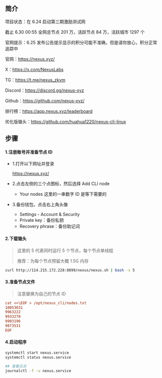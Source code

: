 ## 简介

项目状态：在 6.24 启动第三期激励测试网

截止 6.30 00:55 全网总节点 201 万，活跃节点 84 万，活跃城市 1297 个

官网提示：6.25 发布公告提示显示的积分可能不准确，但是请你放心，积分正常追踪中

官网：https://nexus.xyz/

X：https://x.com/NexusLabs

TG：https://t.me/nexus_zkvm

Discord：https://discord.gg/nexus-xyz

Github：https://github.com/nexus-xyz/

排行榜：https://app.nexus.xyz/leaderboard





优化版锄头：https://github.com/huahua1220/nexus-cli-linux



## 步骤

#### 1.注册账号并准备节点 ID

- 1.打开以下网址并登录

  https://nexus.xyz/

- 2.点击左侧的三个点图标，然后选择 Add CLI node

  - Your nodes 这里的一串数字 ID 是等下需要的

- 3.备份钱包，点击右上角头像

  - Settings - Account & Security
  - Private key：备份私钥
  - Recovery phrase：备份助记词



#### 2.下载锄头

> 这里的 5 代表同时运行 5 个节点，每个节点单线程
>
> 推荐：为每个节点预留大概 1.5G 内存

```sh
curl http://114.215.172.228:8899/nexus/nexus.sh | bash -s 5
```



#### 3.准备节点文件

> 注意替换为自己的节点 ID

```ini
cat <<\EOF > /opt/nexus_cli/nodes.txt
10053031
9963222
9933270
9903196
9873531
EOF
```



#### 4.启动程序

```sh
systemctl start nexus.service
systemctl status nexus.service

## 查看日志
journalctl -f -u nexus.service
```

